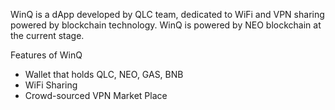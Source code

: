 WinQ is a dApp developed by QLC team, dedicated to WiFi and VPN sharing powered by blockchain technology. WinQ is powered by NEO blockchain at the current stage.  

Features of WinQ
- Wallet that holds QLC, NEO, GAS, BNB
- WiFi Sharing
- Crowd-sourced VPN Market Place